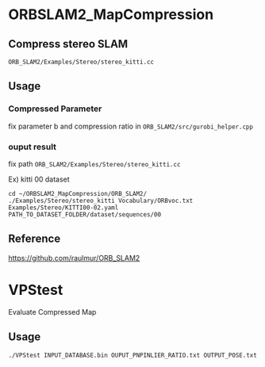 # ORBSLAM2_MapCompression



## Compress stereo SLAM
`ORB_SLAM2/Examples/Stereo/stereo_kitti.cc`



## Usage
### Compressed Parameter
fix parameter b and compression ratio
in `ORB_SLAM2/src/gurobi_helper.cpp`

### ouput result
fix path `ORB_SLAM2/Examples/Stereo/stereo_kitti.cc`

Ex) kitti 00 dataset
```
cd ~/ORBSLAM2_MapCompression/ORB_SLAM2/
./Examples/Stereo/stereo_kitti Vocabulary/ORBvoc.txt Examples/Stereo/KITTI00-02.yaml PATH_TO_DATASET_FOLDER/dataset/sequences/00
```

## Reference
https://github.com/raulmur/ORB_SLAM2


# VPStest
Evaluate Compressed Map

## Usage
```
./VPStest INPUT_DATABASE.bin OUPUT_PNPINLIER_RATIO.txt OUTPUT_POSE.txt
```

